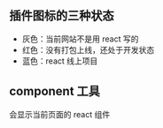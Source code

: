 ## 插件图标的三种状态
- 灰色：当前网站不是用 react 写的
- 红色：没有打包上线，还处于开发状态
- 蓝色：react 线上项目

## component 工具
会显示当前页面的 react 组件
